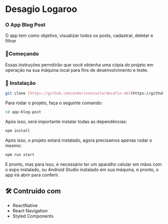# Desagio Logaroo
### O App Blog Post 

O app tem como objetivo, visualizar todos os posts, cadastrar, deletar e filtrar 

### 🚀Começando 

Essas instruções permitirão que você obtenha uma cópia do projeto em operação na sua máquina local para fins de desenvolvimento e teste.

### 🔧 Instalação

```bash
git clone [https://github.com/anderssoncosta/desafio-mb](https://github.com/anderssoncosta/desafio-logaroo-dev.git)
````
Para rodar o projeto, faça o seguinte comando:
```bash
cd app-blog-post
````

Após isso, será importante instalar todas as dependências:
```bash
npm install
````

Após isso, o projeto estará instalado, agora precisamos apenas rodar o mesmo:
```bash
npm run start
````

E pronto, mas para isso, é necessário ter um aparalho celular em mãos com o expo instalado, ou Android Studio instalado em sua máquina, e pronto, o app irá abrir para conferir. 



## 🛠️ Contruído com
- ReactNative
- React Navigation
- Styled Components 
